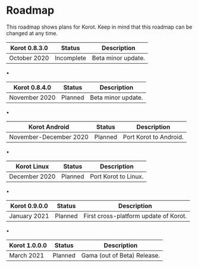 ﻿# Roadmap
This roadmap shows plans for Korot. Keep in mind that this roadmap can be changed at any time.

| Korot 0.8.3.0 | Status     | Description |
|---------------|------------|-------------|
| October 2020  | Incomplete | Beta minor update. |

•

| Korot 0.8.4.0 | Status     | Description |
|---------------|------------|-------------|
| November 2020  | Planned | Beta minor update. |

•

| Korot Android | Status     | Description |
|---------------|------------|-------------|
| November-December 2020 | Planned    | Port Korot to Android. |

•

| Korot Linux   | Status     | Description |
|---------------|------------|-------------|
| December 2020 | Planned    | Port Korot to Linux. |

•

| Korot 0.9.0.0 | Status     | Description |
|---------------|------------|-------------|
| January 2021 | Planned    | First cross-platform update of Korot. |

•

| Korot 1.0.0.0 | Status     | Description |
|---------------|------------|-------------|
| March 2021 | Planned    | Gama (out of Beta) Release. |